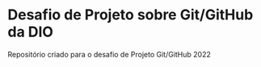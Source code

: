 # Desafio de Projeto sobre Git/GitHub da DIO
Repositório criado para o desafio de Projeto Git/GitHub 2022

